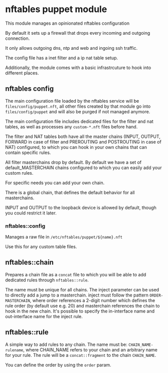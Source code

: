# nftables puppet module

This module manages an opinionated nftables configuration

By default it sets up a firewall that drops every incoming
and outgoing connection.

It only allows outgoing dns, ntp and web and ingoing ssh
traffic.

The config file has a inet filter and a ip nat table setup.

Additionally, the module comes with a basic infrastrcuture
to hook into different places.

## nftables config

The main configuration file loaded by the nftables service
will be `files/config/puppet.nft`, all other files created
by that module go into `files/config/puppet` and will also
be purged if not managed anymore.

The main configuration file includes dedicated files for
the filter and nat tables, as well as processes any
`custom-*.nft` files before hand.

The filter and NAT tables both have all the master chains
(INPUT, OUTPUT, FORWARD in case of filter and PREROUTING
and POSTROUTING in case of NAT) configured, to which you
can hook in your own chains that can contain specific
rules.

All filter masterchains drop by default.
By default we have a set of default_MASTERCHAIN chains
configured to which you can easily add your custom rules.

For specific needs you can add your own chain.

There is a global chain, that defines the default behavior
for all masterchains.

INPUT and OUTPUT to the loopback device is allowed by
default, though you could restrict it later.

### nftables::config

Manages a raw file in `/etc/nftables/puppet/${name}.nft`

Use this for any custom table files.

## nftables::chain

Prepares a chain file as a `concat` file to which you will
be able to add dedicated rules through `nftables::rule`.

The name must be unique for all chains. The inject
parameter can be used to directly add a jump to a
masterchain. inject must follow the pattern
`ORDER-MASTERCHAIN`, where order references a 2-digit
number which defines the rule order (by default use e.g. 20)
and masterchain references the chain to hook in the new
chain. It's possible to specify the in-interface name and
out-interface name for the inject rule.

## nftables::rule

A simple way to add rules to any chain. The name must be:
`CHAIN_NAME-rulename`, where CHAIN_NAME refers to your
chain and an arbitrary name for your rule.
The rule will be a `concat::fragment` to the chain
`CHAIN_NAME`.

You can define the order by using the `order` param.
